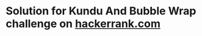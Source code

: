 # Solution for Kundu And Bubble Wrap challenge on [hackerrank.com](https://www.hackerrank.com/challenges/kundu-and-bubble-wrap)